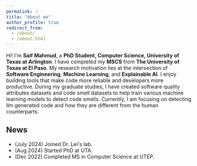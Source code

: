 ```yaml
---
permalink: /
title: "About me"
author_profile: true
redirect_from: 
  - /about/
  - /about.html
---
```


Hi! I'm **Saif Mahmud**, a **PhD Student, Computer Science, University of Texas at Arlington**. I have completed my **MSCS** from **The University of Texas at El Paso**. My research motivation lies at the intersection of **Software Engineering**, **Machine Learning**, and **Explainable AI**. I enjoy building tools that make code more reliable and developers more productive. During my graduate studies, I have created software quality attributes datasets and code smell datasets to help train various machine learning models to detect code smells. Currently, I am focusing on detecting llm generated code and how they are different from the human counterparts. 

## News
- (July 2024) Joined Dr. Lei's lab.
- (Aug 2024) Started PhD at UTA.
- (Dec 2022) Completed MS in Computer Science at UTEP.

